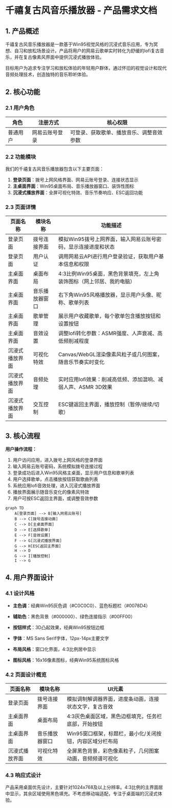 # 千禧复古风音乐播放器 - 产品需求文档

## 1. 产品概述

千禧复古风音乐播放器是一款基于Win95视觉风格的沉浸式音乐应用，专为冥想、自习和放松场景设计。产品将用户的网易云歌单实时转化为舒缓的lofi复古音乐，并在复古像素风界面中提供沉浸式播放体验。

目标用户为追求专注学习和放松体验的年轻用户群体，通过怀旧的视觉设计和现代音频处理技术，创造独特的音乐聆听体验。

## 2. 核心功能

### 2.1 用户角色

| 角色   | 注册方式    | 核心权限                 |
| ---- | ------- | -------------------- |
| 普通用户 | 网易云账号登录 | 可登录、获取歌单、播放音乐、调整音效参数 |

### 2.2 功能模块

我们的千禧复古风音乐播放器包含以下主要页面：

1. **登录页面**：拨号上网风格界面、网易云账号登录、连接状态显示
2. **主桌面界面**：Win95桌面布局、音乐播放器窗口、装饰性图标
3. **沉浸式播放界面**：全屏可视化特效、音乐节奏响应、ESC返回功能

### 2.3 页面详情

| 页面名称    | 模块名称    | 功能描述                                   |
| ------- | ------- | -------------------------------------- |
| 登录页面    | 拨号连接界面  | 模拟Win95拨号上网界面，输入网易云账号密码，显示连接进度和状态      |
| 登录页面    | 用户认证    | 调用网易云API进行用户登录验证，获取用户基本信息和权限           |
| 主桌面界面   | 桌面布局    | 4:3比例Win95桌面，黑色背景填充，左上角装饰图标（网上邻居、我的电脑） |
| 主桌面界面   | 音乐播放器窗口 | 右下角Win95风格播放器，显示用户头像、昵称、歌单列表           |
| 主桌面界面   | 歌单管理    | 展示用户收藏歌单，每个歌单包含播放按钮和设置按钮               |
| 主桌面界面   | 音效设置    | 调整lofi转化参数：ASMR强度、人声衰减、高低频削减程度         |
| 沉浸式播放界面 | 可视化特效   | Canvas/WebGL渲染像素风粒子或几何图案，随音乐节奏实时变化     |
| 沉浸式播放界面 | 音频处理    | 实时应用lofi效果：削减高低频、添加混响、减弱人声、ASMR 3D效果   |
| 沉浸式播放界面 | 交互控制    | ESC键返回主界面，播放控制（暂停/继续/切歌）               |

## 3. 核心流程

**用户操作流程：**

1. 用户访问应用，进入拨号上网风格的登录界面
2. 输入网易云账号密码，系统模拟拨号连接过程
3. 登录成功后进入Win95风格主桌面，显示用户信息和歌单列表
4. 用户选择歌单，点击播放按钮获取歌曲列表
5. 系统应用lofi音效处理，进入沉浸式播放界面
6. 播放界面展示随音乐变化的像素风特效
7. 用户可按ESC返回主界面，或调整音效参数

```mermaid
graph TD
    A[登录页面] --> B[输入网易云账号]
    B --> C[拨号连接动画]
    C --> D[主桌面界面]
    D --> E[选择歌单]
    E --> F[音效设置]
    F --> G[沉浸式播放界面]
    G --> H[ESC返回主界面]
    H --> D
    G --> I[播放控制]
    I --> G
```

## 4. 用户界面设计

### 4.1 设计风格

* **主色调**：经典Win95灰色调（#C0C0C0）、蓝色标题栏（#0078D4）

* **辅助色**：黑色背景（#000000）、绿色连接指示（#00FF00）

* **按钮样式**：3D凸起效果，经典Win95按钮边框

* **字体**：MS Sans Serif字体，12px-14px主要文字

* **布局风格**：窗口化界面，4:3比例居中显示

* **图标风格**：16x16像素图标，经典Win95系统图标风格

### 4.2 页面设计概览

| 页面名称    | 模块名称    | UI元素                            |
| ------- | ------- | ------------------------------- |
| 登录页面    | 拨号连接界面  | 模拟调制解调器界面，进度条动画，连接状态文字，复古音效     |
| 主桌面界面   | 桌面布局    | 4:3灰色桌面区域，黑色边框填充，任务栏底部，开始按钮     |
| 主桌面界面   | 音乐播放器窗口 | Win95窗口框架，标题栏，最小化/关闭按钮，内容区域分栏布局 |
| 沉浸式播放界面 | 可视化特效   | 全屏黑色背景，彩色像素粒子，几何图案动画，音频频谱可视化    |

### 4.3 响应式设计

产品采用桌面优先设计，主要针对1024x768及以上分辨率。4:3比例的主界面居中显示，其余区域使用黑色填充。不考虑移动端适配，专注于桌面端的沉浸式体验。
